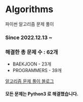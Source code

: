 # Algorithms
파이썬 알고리즘 문제 풀이
### Since 2022.12.13 ~
### 해결한 총 문제 수 : 62개
- BAEKJOON - 23개
- PROGRAMMERS - 39개

[알고리즘 문제 풀이 블로그](https://monzheld.tistory.com/category/%E2%8C%A8%EF%B8%8F%20Algorithms)
#### 모든 문제는 Python3 로 해결했습니다.
